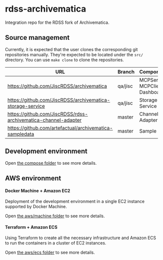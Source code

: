 # rdss-archivematica

Integration repo for the RDSS fork of Archivematica.

## Source management

Currently, it is expected that the user clones the corresponding git
repositories manually. They're expected to be located under the `src/`
directory. You can use `make clone` to clone the repositories.

URL | Branch | Components
--- | ------ | ----------
https://github.com/JiscRDSS/archivematica | qa/jisc | MCPServer, MCPClient, Dashboard
https://github.com/JiscRDSS/archivematica-storage-service | qa/jisc | Storage Service
https://github.com/JiscRDSS/rdss-archivematica-channel-adapter | master | Channel Adapter
https://github.com/artefactual/archivematica-sampledata | master | Sample data

## Development environment

Open [the compose folder](compose) to see more details.

## AWS environment

#### Docker Machine + Amazon EC2

Deployment of the development environment in a single EC2 instance supported by Docker Machine.

Open [the aws/machine folder](aws/machine) to see more details.

#### Terraform + Amazon ECS

Using Terraform to create all the necessary infrastructure and Amazon ECS to run the containers in a cluster of EC2 instances.

Open [the aws/ecs folder](aws/ecs) to see more details.

